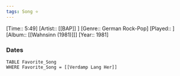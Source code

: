 ```yaml
---
tags: Song ⭐ 
---
```

[Time:: 5:49]
[Artist:: [[BAP]] ]
[Genre:: German Rock-Pop]
[Played:: ]
[Album:: [[Wahnsinn (1981)]]]
[Year:: 1981]
### Dates
````dataview
TABLE Favorite_Song
WHERE Favorite_Song = [[Verdamp Lang Her]]
````